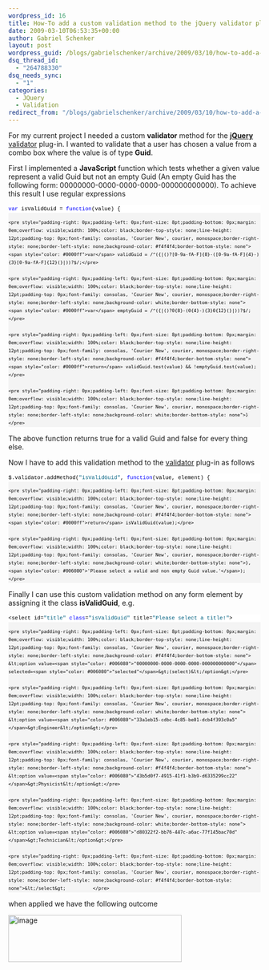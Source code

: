 ```yaml
---
wordpress_id: 16
title: How-To add a custom validation method to the jQuery validator plug-in
date: 2009-03-10T06:53:35+00:00
author: Gabriel Schenker
layout: post
wordpress_guid: /blogs/gabrielschenker/archive/2009/03/10/how-to-add-a-custom-validation-method-to-the-jquery-validator-plug-in.aspx
dsq_thread_id:
  - "264788330"
dsq_needs_sync:
  - "1"
categories:
  - JQuery
  - Validation
redirect_from: "/blogs/gabrielschenker/archive/2009/03/10/how-to-add-a-custom-validation-method-to-the-jquery-validator-plug-in.aspx/"
---
```

For my current project I needed a custom **validator** method for the **[jQuery](http://jquery.com/)** [validator](http://bassistance.de/jquery-plugins/jquery-plugin-validation/) plug-in. I wanted to validate that a user has chosen a value from a combo box where the value is of type **Guid**.

First I implemented a **JavaScript** function which tests whether a given value represent a valid Guid but not an empty Guid (An empty Guid has the following form: 00000000-0000-0000-0000-000000000000). To achieve this result I use regular expressions

<div>
  <div style="padding-right: 0px;padding-left: 0px;font-size: 8pt;padding-bottom: 0px;overflow: visible;width: 100%;color: black;border-top-style: none;line-height: 12pt;padding-top: 0px;font-family: consolas, 'Courier New', courier, monospace;border-right-style: none;border-left-style: none;background-color: #f4f4f4;border-bottom-style: none">
    <pre style="padding-right: 0px;padding-left: 0px;font-size: 8pt;padding-bottom: 0px;margin: 0em;overflow: visible;width: 100%;color: black;border-top-style: none;line-height: 12pt;padding-top: 0px;font-family: consolas, 'Courier New', courier, monospace;border-right-style: none;border-left-style: none;background-color: white;border-bottom-style: none"><span style="color: #0000ff">var</span> isValidGuid = <span style="color: #0000ff">function</span>(value) {</pre>
    
    <pre style="padding-right: 0px;padding-left: 0px;font-size: 8pt;padding-bottom: 0px;margin: 0em;overflow: visible;width: 100%;color: black;border-top-style: none;line-height: 12pt;padding-top: 0px;font-family: consolas, 'Courier New', courier, monospace;border-right-style: none;border-left-style: none;background-color: #f4f4f4;border-bottom-style: none">  <span style="color: #0000ff">var</span> validGuid = /^({|()?[0-9a-fA-F]{8}-([0-9a-fA-F]{4}-){3}[0-9a-fA-F]{12}(}|))?$/;</pre>
    
    <pre style="padding-right: 0px;padding-left: 0px;font-size: 8pt;padding-bottom: 0px;margin: 0em;overflow: visible;width: 100%;color: black;border-top-style: none;line-height: 12pt;padding-top: 0px;font-family: consolas, 'Courier New', courier, monospace;border-right-style: none;border-left-style: none;background-color: white;border-bottom-style: none">  <span style="color: #0000ff">var</span> emptyGuid = /^({|()?0{8}-(0{4}-){3}0{12}(}|))?$/;</pre>
    
    <pre style="padding-right: 0px;padding-left: 0px;font-size: 8pt;padding-bottom: 0px;margin: 0em;overflow: visible;width: 100%;color: black;border-top-style: none;line-height: 12pt;padding-top: 0px;font-family: consolas, 'Courier New', courier, monospace;border-right-style: none;border-left-style: none;background-color: #f4f4f4;border-bottom-style: none">  <span style="color: #0000ff">return</span> validGuid.test(value) && !emptyGuid.test(value);</pre>
    
    <pre style="padding-right: 0px;padding-left: 0px;font-size: 8pt;padding-bottom: 0px;margin: 0em;overflow: visible;width: 100%;color: black;border-top-style: none;line-height: 12pt;padding-top: 0px;font-family: consolas, 'Courier New', courier, monospace;border-right-style: none;border-left-style: none;background-color: white;border-bottom-style: none">}</pre>
  </div>
</div>

The above function returns true for a valid Guid and false for every thing else.

Now I have to add this validation method to the [validator](http://bassistance.de/jquery-plugins/jquery-plugin-validation/) plug-in as follows

<div>
  <div style="padding-right: 0px;padding-left: 0px;font-size: 8pt;padding-bottom: 0px;overflow: visible;width: 100%;color: black;border-top-style: none;line-height: 12pt;padding-top: 0px;font-family: consolas, 'Courier New', courier, monospace;border-right-style: none;border-left-style: none;background-color: #f4f4f4;border-bottom-style: none">
    <pre style="padding-right: 0px;padding-left: 0px;font-size: 8pt;padding-bottom: 0px;margin: 0em;overflow: visible;width: 100%;color: black;border-top-style: none;line-height: 12pt;padding-top: 0px;font-family: consolas, 'Courier New', courier, monospace;border-right-style: none;border-left-style: none;background-color: white;border-bottom-style: none">$.validator.addMethod(<span style="color: #006080">"isValidGuid"</span>, <span style="color: #0000ff">function</span>(value, element) {</pre>
    
    <pre style="padding-right: 0px;padding-left: 0px;font-size: 8pt;padding-bottom: 0px;margin: 0em;overflow: visible;width: 100%;color: black;border-top-style: none;line-height: 12pt;padding-top: 0px;font-family: consolas, 'Courier New', courier, monospace;border-right-style: none;border-left-style: none;background-color: #f4f4f4;border-bottom-style: none">  <span style="color: #0000ff">return</span> isValidGuid(value);</pre>
    
    <pre style="padding-right: 0px;padding-left: 0px;font-size: 8pt;padding-bottom: 0px;margin: 0em;overflow: visible;width: 100%;color: black;border-top-style: none;line-height: 12pt;padding-top: 0px;font-family: consolas, 'Courier New', courier, monospace;border-right-style: none;border-left-style: none;background-color: white;border-bottom-style: none">}, <span style="color: #006080">'Please select a valid and non empty Guid value.'</span>);</pre>
  </div>
</div>

Finally I can use this custom validation method on any form element by assigning it the class **isValidGuid**, e.g.

<div>
  <div style="padding-right: 0px;padding-left: 0px;font-size: 8pt;padding-bottom: 0px;overflow: visible;width: 100%;color: black;border-top-style: none;line-height: 12pt;padding-top: 0px;font-family: consolas, 'Courier New', courier, monospace;border-right-style: none;border-left-style: none;background-color: #f4f4f4;border-bottom-style: none">
    <pre style="padding-right: 0px;padding-left: 0px;font-size: 8pt;padding-bottom: 0px;margin: 0em;overflow: visible;width: 100%;color: black;border-top-style: none;line-height: 12pt;padding-top: 0px;font-family: consolas, 'Courier New', courier, monospace;border-right-style: none;border-left-style: none;background-color: white;border-bottom-style: none">&lt;select id=<span style="color: #006080">"title"</span> <span style="color: #0000ff">class</span>=<span style="color: #006080">"isValidGuid"</span> title=<span style="color: #006080">"Please select a title!"</span>&gt;</pre>
    
    <pre style="padding-right: 0px;padding-left: 0px;font-size: 8pt;padding-bottom: 0px;margin: 0em;overflow: visible;width: 100%;color: black;border-top-style: none;line-height: 12pt;padding-top: 0px;font-family: consolas, 'Courier New', courier, monospace;border-right-style: none;border-left-style: none;background-color: #f4f4f4;border-bottom-style: none">  &lt;option value=<span style="color: #006080">"00000000-0000-0000-0000-000000000000"</span> selected=<span style="color: #006080">"selected"</span>&gt;(select)&lt;/option&gt;</pre>
    
    <pre style="padding-right: 0px;padding-left: 0px;font-size: 8pt;padding-bottom: 0px;margin: 0em;overflow: visible;width: 100%;color: black;border-top-style: none;line-height: 12pt;padding-top: 0px;font-family: consolas, 'Courier New', courier, monospace;border-right-style: none;border-left-style: none;background-color: white;border-bottom-style: none">  &lt;option value=<span style="color: #006080">"33a1eb15-cdbc-4c85-be01-dcb4f393c0a5"</span>&gt;Engineer&lt;/option&gt;</pre>
    
    <pre style="padding-right: 0px;padding-left: 0px;font-size: 8pt;padding-bottom: 0px;margin: 0em;overflow: visible;width: 100%;color: black;border-top-style: none;line-height: 12pt;padding-top: 0px;font-family: consolas, 'Courier New', courier, monospace;border-right-style: none;border-left-style: none;background-color: #f4f4f4;border-bottom-style: none">  &lt;option value=<span style="color: #006080">"43b5d0f7-4915-41f1-b3b9-d6335299cc22"</span>&gt;Physicist&lt;/option&gt;</pre>
    
    <pre style="padding-right: 0px;padding-left: 0px;font-size: 8pt;padding-bottom: 0px;margin: 0em;overflow: visible;width: 100%;color: black;border-top-style: none;line-height: 12pt;padding-top: 0px;font-family: consolas, 'Courier New', courier, monospace;border-right-style: none;border-left-style: none;background-color: white;border-bottom-style: none">  &lt;option value=<span style="color: #006080">"d80322f2-bb76-447c-a6ac-77f145bac70d"</span>&gt;Technician&lt;/option&gt;</pre>
    
    <pre style="padding-right: 0px;padding-left: 0px;font-size: 8pt;padding-bottom: 0px;margin: 0em;overflow: visible;width: 100%;color: black;border-top-style: none;line-height: 12pt;padding-top: 0px;font-family: consolas, 'Courier New', courier, monospace;border-right-style: none;border-left-style: none;background-color: #f4f4f4;border-bottom-style: none">&lt;/select&gt;          </pre>
  </div>
</div>

when applied we have the following outcome

[<img style="border-top-width: 0px;border-left-width: 0px;border-bottom-width: 0px;border-right-width: 0px" height="94" alt="image" src="http://lostechies.com/content/gabrielschenker/uploads/2011/03/image_thumb_1.png" width="346" border="0" />](http://lostechies.com/content/gabrielschenker/uploads/2011/03/image_4.png)